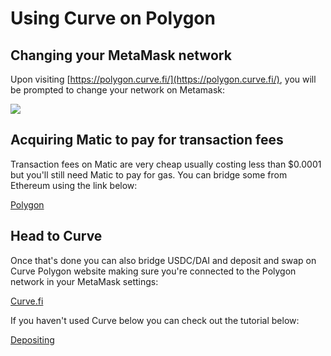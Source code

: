 # Using Curve on Polygon

## Changing your MetaMask network

Upon visiting [https://polygon.curve.fi/](https://polygon.curve.fi/), you will be prompted to change your network on Metamask:

![](https://2254922201-files.gitbook.io/~/files/v0/b/gitbook-legacy-files/o/assets%2F-MFA0rQI3SzfbVFgp3Ic%2F-MYk0G_YO0_CUmPUlsxf%2F-MYk2CT3tpdkOBnCZcca%2Fimage.png?alt=media&token=b45bb286-5a35-4791-aac6-00f0b96fa5db)

## Acquiring Matic to pay for transaction fees

Transaction fees on Matic are very cheap usually costing less than $0.0001 but you'll still need Matic to pay for gas. You can bridge some from Ethereum using the link below:

[Polygon](https://wallet.matic.network/)

## Head to Curve

Once that's done you can also bridge USDC/DAI and deposit and swap on Curve Polygon website making sure you're connected to the Polygon network in your MetaMask settings:

[Curve.fi](https://polygon.curve.fi/)

If you haven't used Curve below you can check out the tutorial below:

[Depositing](../lp/depositing/depositing.md)
